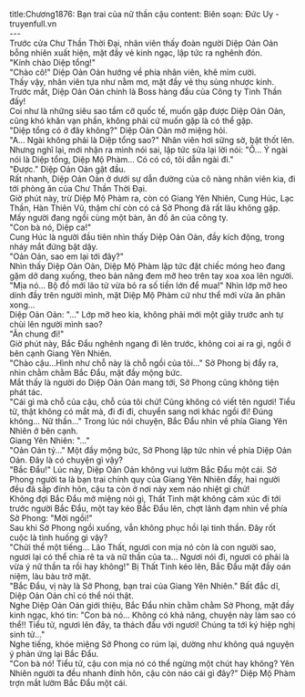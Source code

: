 title:Chương1876: Bạn trai của nữ thần cậu
content:
Biên soạn: Đức Uy - truyenfull.vn<br>---<br>Trước cửa Chư Thần Thời Đại, nhân viên thấy đoàn người Diệp Oản Oản bỗng nhiên xuất hiện, mặt đầy vẻ kinh ngạc, lập tức ra nghênh đón.<br>"Kính chào Diệp tổng!"<br>"Chào cô!" Diệp Oản Oản hướng về phía nhân viên, khẽ mỉm cười.<br>Thấy vậy, nhân viên tựa như nằm mơ, mặt đầy vẻ thụ sủng nhược kinh.<br>Trước mắt, Diệp Oản Oản chính là Boss hàng đầu của Công ty Tinh Thần đấy!<br>Coi như là những siêu sao tầm cỡ quốc tế, muốn gặp được Diệp Oản Oản, cũng khó khăn vạn phần, không phải cứ muốn gặp là có thể gặp.<br>"Diệp tổng có ở đây không?" Diệp Oản Oản mở miệng hỏi.<br>"A... Ngài không phải là Diệp tổng sao?" Nhân viên hơi sững sờ, bật thốt lên. Nhưng nghĩ lại, mới nhận ra mình nói sai, lập tức sửa lại lời nói: "Ồ... Ý ngài nói là Diệp tổng, Diệp Mộ Phàm... Có có có, tôi dẫn ngài đi."<br>"Được." Diệp Oản Oản gật đầu.<br>Rất nhanh, Diệp Oản Oản ở dưới sự dẫn đường của cô nàng nhân viên kia, đi tới phòng ăn của Chư Thần Thời Đại.<br>Giờ phút này, trừ Diệp Mộ Phàm ra, còn có Giang Yên Nhiên, Cung Húc, Lạc Thần, Hàn Thiên Vũ, thậm chí còn có cả Sở Phong đã rất lâu không gặp.<br>Mấy người đang ngồi cùng một bàn, ăn đồ ăn của công ty.<br>"Con bà nó, Diệp ca!"<br>Cung Húc là người đầu tiên nhìn thấy Diệp Oản Oản, đầy kích động, trong nháy mắt đứng bật dậy.<br>"Oản Oản, sao em lại tới đây?"<br>Nhìn thấy Diệp Oản Oản, Diệp Mộ Phàm lập tức đặt chiếc móng heo đang gặm dở dang xuống, theo bản năng đem mỡ heo trên tay xoa xoa lên người.<br>"Mịa nó... Bộ đồ mới lão tử vừa bỏ ra số tiền lớn để mua!" Nhìn lớp mỡ heo dính đầy trên người mình, mặt Diệp Mộ Phàm cứ như thể mới vừa ăn phân xong…<br>Diệp Oản Oản: "..." Lớp mỡ heo kia, không phải mới một giây trước anh tự chùi lên người mình sao?<br>"Ăn chung đi!"<br>Giờ phút này, Bắc Đẩu nghênh ngang đi lên trước, không coi ai ra gì, ngồi ở bên cạnh Giang Yên Nhiên.<br>"Chào cậu…Hình như chỗ này là chỗ ngồi của tôi..." Sở Phong bị đẩy ra, nhìn chằm chằm Bắc Đẩu, mặt đầy mộng bức.<br>Mắt thấy là người do Diệp Oản Oản mang tới, Sở Phong cũng không tiện phát tác.<br>"Cái gì mà chỗ của cậu, chỗ của tôi chứ! Cũng không có viết tên ngươi! Tiểu tử, thật không có mắt mà, đi đi đi, chuyển sang nơi khác ngồi đi! Đúng không... Nữ thần..." Trong lúc nói chuyện, Bắc Đẩu nhìn về phía Giang Yên Nhiên ở bên cạnh.<br>Giang Yên Nhiên: "..."<br>"Oản Oản tỷ..." Một đầy mộng bức, Sở Phong lập tức nhìn về phía Diệp Oản Oản. Đây là có chuyện gì vậy?<br>"Bắc Đẩu!" Lúc này, Diệp Oản Oản không vui lườm Bắc Đẩu một cái. Sở Phong người ta là bạn trai chính quy của Giang Yên Nhiên đấy, hai người đều đã sắp đính hôn, cậu ta còn ở nơi này xem náo nhiệt gì chứ!<br>Không đợi Bắc Đẩu mở miệng nói gì, Thất Tinh mặt không cảm xúc đi tới trước người Bắc Đẩu, một tay kéo Bắc Đẩu lên, chợt lãnh đạm nhìn về phía Sở Phong: "Mời ngồi!"<br>Sau khi Sở Phong ngồi xuống, vẫn không phục hồi lại tinh thần. Đây rốt cuộc là tình huống gì vậy?<br>"Chửi thề một tiếng... Lão Thất, ngươi con mịa nó còn là con người sao, ngươi lại có thể chia rẽ ta và nữ thần của ta... Ngươi nói đi, ngươi có phải là vừa ý nữ thần ta rồi hay không!" Bị Thất Tinh kéo lên, Bắc Đẩu mặt đầy oán niệm, làu bàu trở mặt.<br>"Bắc Đẩu, vị này là Sở Phong, bạn trai của Giang Yên Nhiên." Bất đắc dĩ, Diệp Oản Oản chỉ có thể nói thật.<br>Nghe Diệp Oản Oản giới thiệu, Bắc Đẩu nhìn chằm chằm Sở Phong, mặt đầy kinh ngạc, khó tin: "Con bà nó... Không có khả năng, chuyện này làm sao có thể!! Tiểu tử, ngươi lên đây, ta thách đấu với ngươi! Chúng ta tới ký hiệp nghị sinh tử..."<br>Nghe tiếng, khóe miệng Sở Phong co rúm lại, dường như không quá nguyện ý phản ứng lại Bắc Đẩu.<br>"Con bà nó! Tiểu tử, cậu con mịa nó có thể ngừng một chút hay không? Yên Nhiên người ta đều nhanh đính hôn, cậu còn náo cái gì đây?" Diệp Mộ Phàm trợn mắt lườm Bắc Đẩu một cái.